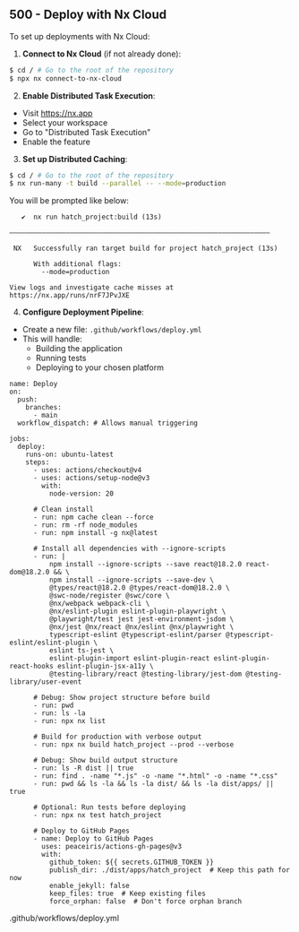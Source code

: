 ## 500 - Deploy with Nx Cloud

To set up deployments with Nx Cloud:

1. **Connect to Nx Cloud** (if not already done):

```bash
$ cd / # Go to the root of the repository
$ npx nx connect-to-nx-cloud
```

2. **Enable Distributed Task Execution**:
- Visit https://nx.app
- Select your workspace
- Go to "Distributed Task Execution"
- Enable the feature

3. **Set up Distributed Caching**:

```bash
$ cd / # Go to the root of the repository
$ nx run-many -t build --parallel -- --mode=production
```

You will be prompted like below:

```
   ✔  nx run hatch_project:build (13s)

—————————————————————————————————————————————————————————————————

 NX   Successfully ran target build for project hatch_project (13s)

      With additional flags:
        --mode=production

View logs and investigate cache misses at https://nx.app/runs/nrF7JPvJXE
```

4. **Configure Deployment Pipeline**:
- Create a new file: `.github/workflows/deploy.yml`
- This will handle:
  - Building the application
  - Running tests
  - Deploying to your chosen platform

```
name: Deploy
on:
  push:
    branches:
      - main
  workflow_dispatch: # Allows manual triggering

jobs:
  deploy:
    runs-on: ubuntu-latest
    steps:
      - uses: actions/checkout@v4
      - uses: actions/setup-node@v3
        with:
          node-version: 20
      
      # Clean install
      - run: npm cache clean --force
      - run: rm -rf node_modules
      - run: npm install -g nx@latest
      
      # Install all dependencies with --ignore-scripts
      - run: |
          npm install --ignore-scripts --save react@18.2.0 react-dom@18.2.0 && \
          npm install --ignore-scripts --save-dev \
          @types/react@18.2.0 @types/react-dom@18.2.0 \
          @swc-node/register @swc/core \
          @nx/webpack webpack-cli \
          @nx/eslint-plugin eslint-plugin-playwright \
          @playwright/test jest jest-environment-jsdom \
          @nx/jest @nx/react @nx/eslint @nx/playwright \
          typescript-eslint @typescript-eslint/parser @typescript-eslint/eslint-plugin \
          eslint ts-jest \
          eslint-plugin-import eslint-plugin-react eslint-plugin-react-hooks eslint-plugin-jsx-a11y \
          @testing-library/react @testing-library/jest-dom @testing-library/user-event

      # Debug: Show project structure before build
      - run: pwd
      - run: ls -la
      - run: npx nx list
      
      # Build for production with verbose output
      - run: npx nx build hatch_project --prod --verbose
      
      # Debug: Show build output structure
      - run: ls -R dist || true
      - run: find . -name "*.js" -o -name "*.html" -o -name "*.css"
      - run: pwd && ls -la && ls -la dist/ && ls -la dist/apps/ || true
      
      # Optional: Run tests before deploying
      - run: npx nx test hatch_project
      
      # Deploy to GitHub Pages
      - name: Deploy to GitHub Pages
        uses: peaceiris/actions-gh-pages@v3
        with:
          github_token: ${{ secrets.GITHUB_TOKEN }}
          publish_dir: ./dist/apps/hatch_project  # Keep this path for now
          enable_jekyll: false
          keep_files: true  # Keep existing files
          force_orphan: false  # Don't force orphan branch
```
.github/workflows/deploy.yml